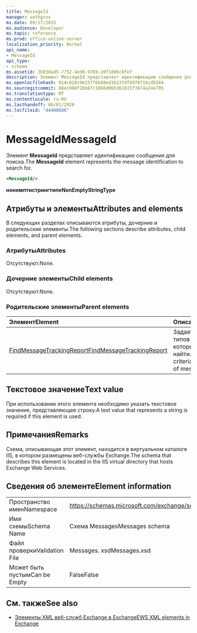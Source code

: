 ```yaml
---
title: MessageId
manager: sethgros
ms.date: 09/17/2015
ms.audience: Developer
ms.topic: reference
ms.prod: office-online-server
localization_priority: Normal
api_name:
- MessageId
api_type:
- schema
ms.assetid: 3b038ad5-7752-4ed8-9769-a9f1d86c8fef
description: Элемент MessageId представляет идентификацию сообщения для поиска.
ms.openlocfilehash: 014c028c9625ff6b80ed16137df097071bcdb584
ms.sourcegitcommit: 88ec988f2bb67c1866d06b361615f3674a24e795
ms.translationtype: MT
ms.contentlocale: ru-RU
ms.lasthandoff: 06/01/2020
ms.locfileid: "44468686"
---
```

# <a name="messageid"></a><span data-ttu-id="6f4e5-103">MessageId</span><span class="sxs-lookup"><span data-stu-id="6f4e5-103">MessageId</span></span>

<span data-ttu-id="6f4e5-104">Элемент **MessageId** представляет идентификацию сообщения для поиска.</span><span class="sxs-lookup"><span data-stu-id="6f4e5-104">The **MessageId** element represents the message identification to search for.</span></span> 
  
```XML
<MessageId/>
```

 <span data-ttu-id="6f4e5-105">**нонемптистрингтипе**</span><span class="sxs-lookup"><span data-stu-id="6f4e5-105">**NonEmptyStringType**</span></span>
## <a name="attributes-and-elements"></a><span data-ttu-id="6f4e5-106">Атрибуты и элементы</span><span class="sxs-lookup"><span data-stu-id="6f4e5-106">Attributes and elements</span></span>

<span data-ttu-id="6f4e5-107">В следующих разделах описываются атрибуты, дочерние и родительские элементы.</span><span class="sxs-lookup"><span data-stu-id="6f4e5-107">The following sections describe attributes, child elements, and parent elements.</span></span>
  
### <a name="attributes"></a><span data-ttu-id="6f4e5-108">Атрибуты</span><span class="sxs-lookup"><span data-stu-id="6f4e5-108">Attributes</span></span>

<span data-ttu-id="6f4e5-109">Отсутствуют.</span><span class="sxs-lookup"><span data-stu-id="6f4e5-109">None.</span></span>
  
### <a name="child-elements"></a><span data-ttu-id="6f4e5-110">Дочерние элементы</span><span class="sxs-lookup"><span data-stu-id="6f4e5-110">Child elements</span></span>

<span data-ttu-id="6f4e5-111">Отсутствуют.</span><span class="sxs-lookup"><span data-stu-id="6f4e5-111">None.</span></span>
  
### <a name="parent-elements"></a><span data-ttu-id="6f4e5-112">Родительские элементы</span><span class="sxs-lookup"><span data-stu-id="6f4e5-112">Parent elements</span></span>

|<span data-ttu-id="6f4e5-113">**Элемент**</span><span class="sxs-lookup"><span data-stu-id="6f4e5-113">**Element**</span></span>|<span data-ttu-id="6f4e5-114">**Описание**</span><span class="sxs-lookup"><span data-stu-id="6f4e5-114">**Description**</span></span>|
|:-----|:-----|
|[<span data-ttu-id="6f4e5-115">FindMessageTrackingReport</span><span class="sxs-lookup"><span data-stu-id="6f4e5-115">FindMessageTrackingReport</span></span>](findmessagetrackingreport.md) <br/> |<span data-ttu-id="6f4e5-116">Задает условия для типов сообщений, которые требуется найти.</span><span class="sxs-lookup"><span data-stu-id="6f4e5-116">Specifies criteria for the types of messages to find.</span></span>  <br/> |
   
## <a name="text-value"></a><span data-ttu-id="6f4e5-117">Текстовое значение</span><span class="sxs-lookup"><span data-stu-id="6f4e5-117">Text value</span></span>

<span data-ttu-id="6f4e5-118">При использовании этого элемента необходимо указать текстовое значение, представляющее строку.</span><span class="sxs-lookup"><span data-stu-id="6f4e5-118">A text value that represents a string is required if this element is used.</span></span>
  
## <a name="remarks"></a><span data-ttu-id="6f4e5-119">Примечания</span><span class="sxs-lookup"><span data-stu-id="6f4e5-119">Remarks</span></span>

<span data-ttu-id="6f4e5-120">Схема, описывающая этот элемент, находится в виртуальном каталоге IIS, в котором размещены веб-службы Exchange.</span><span class="sxs-lookup"><span data-stu-id="6f4e5-120">The schema that describes this element is located in the IIS virtual directory that hosts Exchange Web Services.</span></span>
  
## <a name="element-information"></a><span data-ttu-id="6f4e5-121">Сведения об элементе</span><span class="sxs-lookup"><span data-stu-id="6f4e5-121">Element information</span></span>

|||
|:-----|:-----|
|<span data-ttu-id="6f4e5-122">Пространство имен</span><span class="sxs-lookup"><span data-stu-id="6f4e5-122">Namespace</span></span>  <br/> |https://schemas.microsoft.com/exchange/services/2006/messages  <br/> |
|<span data-ttu-id="6f4e5-123">Имя схемы</span><span class="sxs-lookup"><span data-stu-id="6f4e5-123">Schema Name</span></span>  <br/> |<span data-ttu-id="6f4e5-124">Схема Messages</span><span class="sxs-lookup"><span data-stu-id="6f4e5-124">Messages schema</span></span>  <br/> |
|<span data-ttu-id="6f4e5-125">Файл проверки</span><span class="sxs-lookup"><span data-stu-id="6f4e5-125">Validation File</span></span>  <br/> |<span data-ttu-id="6f4e5-126">Messages. xsd</span><span class="sxs-lookup"><span data-stu-id="6f4e5-126">Messages.xsd</span></span>  <br/> |
|<span data-ttu-id="6f4e5-127">Может быть пустым</span><span class="sxs-lookup"><span data-stu-id="6f4e5-127">Can be Empty</span></span>  <br/> |<span data-ttu-id="6f4e5-128">False</span><span class="sxs-lookup"><span data-stu-id="6f4e5-128">False</span></span>  <br/> |
   
## <a name="see-also"></a><span data-ttu-id="6f4e5-129">См. также</span><span class="sxs-lookup"><span data-stu-id="6f4e5-129">See also</span></span>



- [<span data-ttu-id="6f4e5-130">Элементы XML веб-служб Exchange в Exchange</span><span class="sxs-lookup"><span data-stu-id="6f4e5-130">EWS XML elements in Exchange</span></span>](ews-xml-elements-in-exchange.md)

